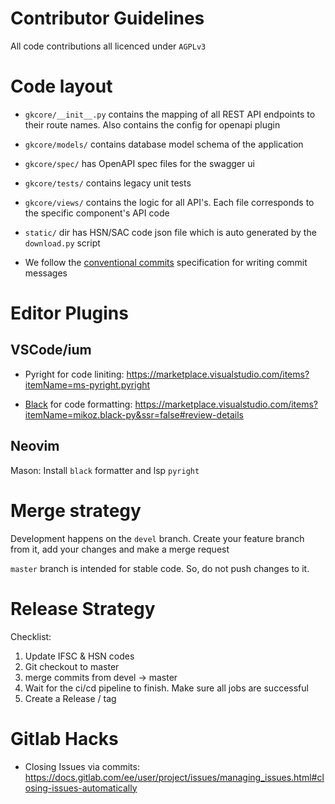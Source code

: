 # Contributor Guidelines

All code contributions all licenced under `AGPLv3`

# Code layout

- `gkcore/__init__.py` contains the mapping of all REST API endpoints to their route names. Also contains the config for openapi plugin

- `gkcore/models/` contains database model schema of the application

- `gkcore/spec/` has OpenAPI spec files for the swagger ui

- `gkcore/tests/` contains legacy unit tests

- `gkcore/views/` contains the logic for all API's. Each file corresponds to the specific component's API code

- `static/` dir has HSN/SAC code json file which is auto generated by the `download.py` script

- We follow the [conventional commits](https://www.conventionalcommits.org/en/v1.0.0/) specification for writing commit messages

# Editor Plugins

## VSCode/ium

- Pyright for code liniting: https://marketplace.visualstudio.com/items?itemName=ms-pyright.pyright

- [Black](https://pypi.org/project/black/) for code formatting: https://marketplace.visualstudio.com/items?itemName=mikoz.black-py&ssr=false#review-details

## Neovim

Mason: Install `black` formatter and lsp `pyright`

# Merge strategy

Development happens on the `devel` branch. Create your feature branch from it, add your changes and make a merge request

`master` branch is intended for stable code. So, do not push changes to it.

# Release Strategy

Checklist:

1. Update IFSC & HSN codes
2. Git checkout to master
3. merge commits from devel -> master
4. Wait for the ci/cd pipeline to finish. Make sure all jobs are successful
5. Create a Release / tag

# Gitlab Hacks

- Closing Issues via commits: https://docs.gitlab.com/ee/user/project/issues/managing_issues.html#closing-issues-automatically
